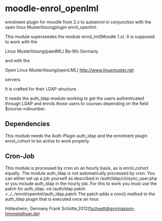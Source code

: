 moodle-enrol_openlml
====================

enrolment plugin for moodle from 2.x to autoenrol in 
conjunction with the open linux Musterlösungplugin enrol_openlml.

This module superseedes the module enrol_lml(Moodle 1.x).
It is supposed to work with the

Linux Musterlösung(paedML) Ba-Wü Germany 

and with the 

Open Linux Musterlösung(openLML) http://www.linuxmuster.net

servers.

It is crafted for their LDAP structure.

It needs the auth_ldap module working to get the users authenticated
through LDAP and enrols those users to courses depending on the
field $course->idnumber.

Dependencies
------------
This module needs the Auth-Plugin auth_ldap and the enrolment plugin
enrol_cohort to be active to work properly.

Cron-Job
--------
This module is processed by cron on an hourly basis, as is enrol_cohort 
equally.
The module auth_ldap is not automatically processed by cron. You can
either set up a job yourself as described in 
/auth/ldap/cli/sync_user.php
or you include auth_ldap in the hourly job. For this to work you must
use the patch for auth_ldap:
cd /auth/ldap
patch <../../enrol/openlml/auth_ldap.patch
The patch adds a cron() method to the auth_ldap plugin that is 
executed once an hour.


Hildesheim, Germany
Frank Schütte,2012(fschuett@gymnasium-himmelsthuer.de)

